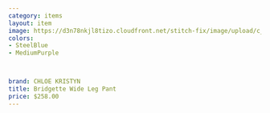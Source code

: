 ```yaml
---
category: items
layout: item
image: https://d3n78nkjl8tizo.cloudfront.net/stitch-fix/image/upload/c_scale,h_500/e_trim:9/f_auto,q_auto/e_replace_color:f2f3f4:300:ffffff/v1624896533/fnrfwxjgdrdu2g04jh4y.jpg
colors: 
- SteelBlue
- MediumPurple



brand: CHLOE KRISTYN
title: Bridgette Wide Leg Pant
price: $258.00
---
```










